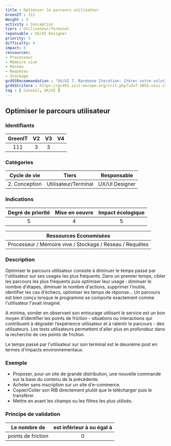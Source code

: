 ```yaml
---
title : Optimiser le parcours utilisateur
GreenIT : 111
Weight : 3
activity : Conception
tiers : Utilisateur/Terminal
reponsable : UX/UI Designer
priority: 5
difficulty: 4
impact: 5
ressources:
- Processeur
- Mémoire vive
- Réseau
- Requêtes
- Stockage
gr491Recommandation : "UX/UI 7. Barebone Iteration: Itérer votre solution jusqu'au minimalisme acceptable par vos utilisateurs"
gr491Critere : https://gr491.isit-europe.org/crit.php?id=7-3052-uxui-il-y-a-plusieurs-scenarios-dacces-aux
tag : [ Conseil, UX/UI ]
---
```


## Optimiser le parcours utilisateur

### Identifiants

| GreenIT |  V2  |  V3  |  V4  |
|:-------:|:----:|:----:|:----:|
|   111   | 3  | 3  |      |

### Catégories

| Cycle de vie |  Tiers  |  Responsable  |
|:---------:|:----:|:----:|
| 2. Conception | Utilisateur/Terminal | UX/UI Designer |

### Indications

| Degré de priorité |      Mise en oeuvre       |  Impact écologique    |
|:-------------------:|:-------------------------:|:---------------------:|
| 5 | 4 | 5 |

|Ressources Economisées                                      |
|:----------------------------------------------------------:|
|Processeur / Mémoire vive / Stockage / Réseau / Requêtes    |

### Description

Optimiser le parcours utilisateur consiste à diminuer le temps passé par l'utilisateur sur ses usages les plus fréquents. Dans un premier temps, cibler les parcours les plus fréquents puis optimiser leur usage : diminuer le nombre d'étapes, diminuer le nombre d'actions, supprimer l'inutile, identifier les cas d'échecs, optimiser les temps de réponse... Un parcours est bien conçu lorsque le programme se comporte exactement comme l'utilisateur l'avait imaginé.

A minima, sonder en observant son entourage utilisant le service est un bon moyen d’identifier les points de friction - situations ou interactions qui contribuent à dégrader l’expérience utilisateur et à ralentir le parcours - des utilisateurs. Les tests utilisateurs permettent d'aller plus en profondeur dans la recherche de ces points de friction.

Le temps passé par l'utilisateur sur son terminal est le deuxième post en termes d'impacts environnementaux.

### Exemple

* Proposer, pour un site de grande distribution, une nouvelle commande sur la base du contenu de la précédente.
* Acheter sans inscription sur un site d'e-commerce.
* Copier/Coller son RIB directement plutôt que le télécharger puis le transférer.
* Mettre en avant les champs ou les filtres les plus utilisés.


### Principe de validation

|  Le nombre de | est inférieur à ou égal à  |  
|-------------------|:-------------------------:|
| points de friction | 0 |
